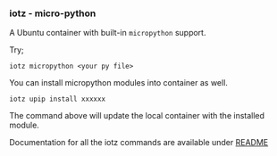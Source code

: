 ### iotz - micro-python

A Ubuntu container with built-in `micropython` support.

Try;
```
iotz micropython <your py file>
```

You can install micropython modules into container as well.
```
iotz upip install xxxxxx
```
The command above will update the local container with the installed module.

Documentation for all the iotz commands are available under [README](../../README.md)